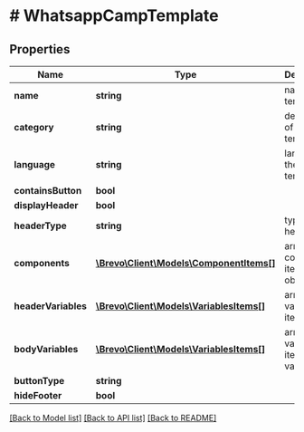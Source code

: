# # WhatsappCampTemplate

## Properties

Name | Type | Description | Notes
------------ | ------------- | ------------- | -------------
**name** | **string** | name of the template | [optional]
**category** | **string** | description of the template | [optional]
**language** | **string** | language of the template | [optional]
**containsButton** | **bool** |  | [optional]
**displayHeader** | **bool** |  | [optional]
**headerType** | **string** | type of header | [optional]
**components** | [**\Brevo\Client\Models\ComponentItems[]**](ComponentItems.md) | array of component item objects | [optional]
**headerVariables** | [**\Brevo\Client\Models\VariablesItems[]**](VariablesItems.md) | array of variables item object | [optional]
**bodyVariables** | [**\Brevo\Client\Models\VariablesItems[]**](VariablesItems.md) | array of variables item variables | [optional]
**buttonType** | **string** |  | [optional]
**hideFooter** | **bool** |  | [optional]

[[Back to Model list]](../../README.md#models) [[Back to API list]](../../README.md#endpoints) [[Back to README]](../../README.md)

